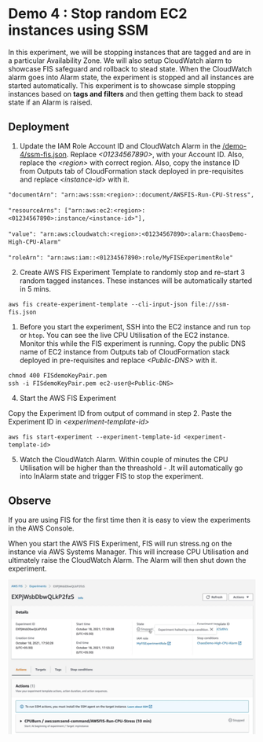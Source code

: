 
# Demo 4 : Stop random EC2 instances using SSM


In this experiment, we will be stopping instances that are tagged and are in a particular Availability Zone. We will also setup CloudWatch alarm to showcase FIS safeguard and rollback to stead state. When the CloudWatch alarm goes into Alarm state, the experiment is stopped and all instances are started automatically. This experiment is to showcase simple stopping instances based on **tags and filters** and then getting them back to stead state if an Alarm is raised. 

## Deployment

1. Update the IAM Role Account ID and CloudWatch Alarm in the [/demo-4/ssm-fis.json](ssm-fis.json). Replace _\<01234567890\>_, with your Account ID. Also, replace the _\<region\>_ with correct region. Also, copy the instance ID from Outputs tab of CloudFormation stack deployed in pre-requisites and replace _\<instance-id\>_ with it.

```
"documentArn": "arn:aws:ssm:<region>::document/AWSFIS-Run-CPU-Stress",

"resourceArns": ["arn:aws:ec2:<region>:<01234567890>:instance/<instance-id>"],

"value": "arn:aws:cloudwatch:<region>:<01234567890>:alarm:ChaosDemo-High-CPU-Alarm"

"roleArn": "arn:aws:iam::<01234567890>:role/MyFISExperimentRole"

```

2. Create AWS FIS Experiment Template to randomly stop and re-start 3 random tagged instances. These instances will be automatically started in 5 mins. 

```
aws fis create-experiment-template --cli-input-json file://ssm-fis.json
```

1. Before you start the experiment, SSH into the EC2 instance and run `top` or `htop`. You can see the live CPU Utilisation of the EC2 instance. Monitor this while the FIS experiment is running. Copy the public DNS name of EC2 instance from Outputs tab of CloudFormation stack deployed in pre-requisites and replace _\<Public-DNS\>_ with it. 

```
chmod 400 FISdemoKeyPair.pem
ssh -i FISdemoKeyPair.pem ec2-user@<Public-DNS>
```


4. Start the AWS FIS Experiment

Copy the Experiment ID from output of command in step 2. Paste the Experiment ID in _\<experiment-template-id\>_

```
aws fis start-experiment --experiment-template-id <experiment-template-id>
```
 
5. Watch the CloudWatch Alarm. Within couple of minutes the CPU Utilisation will be higher than the threashold - .It will automatically go into InAlarm state and trigger FIS to stop the experiment. 

## Observe

If you are using FIS for the first time then it is easy to view the experiments in the AWS Console. 

When you start the AWS FIS Experiment, FIS will run stress.ng on the instance via AWS Systems Manager. This will increase CPU Utilisation and ultimately raise the CloudWatch Alarm. The Alarm will then shut down the experiment.

![FIS Stopped Experiment](../images/demo4-experiment-stopped.png)